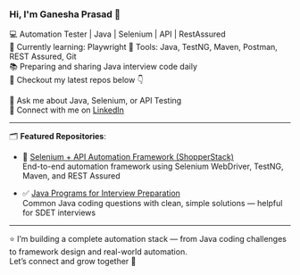 ### Hi, I'm Ganesha Prasad 👋

💻 Automation Tester | Java | Selenium | API | RestAssured  
📘 Currently learning: Playwright 
🔧 Tools: Java, TestNG, Maven, Postman, REST Assured, Git  
📚 Preparing and sharing Java interview code daily  
📂 Checkout my latest repos below 👇

💬 Ask me about Java, Selenium, or API Testing  
🔗 Connect with me on [LinkedIn](https://www.linkedin.com/in/ganesha-prasad/)

---

🗂️ **Featured Repositories**:

- 🚀 [Selenium + API Automation Framework (ShopperStack)](https://github.com/Ganeshaprasad/selenium-api-shopperstack)  
  End-to-end automation framework using Selenium WebDriver, TestNG, Maven, and REST Assured

- ✅ [Java Programs for Interview Preparation](https://github.com/Ganeshaprasad/java_programmes)  
  Common Java coding questions with clean, simple solutions — helpful for SDET interviews

---

⭐ I’m building a complete automation stack — from Java coding challenges to framework design and real-world automation.  
Let’s connect and grow together 🚀
